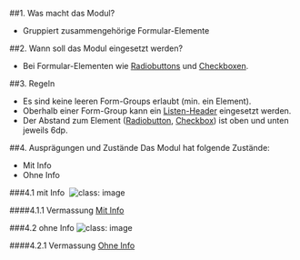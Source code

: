 ##1. Was macht das Modul?
*   Gruppiert zusammengehörige Formular-Elemente

##2. Wann soll das Modul eingesetzt werden?
*   Bei Formular-Elementen wie [Radiobuttons](https://digital.sbb.ch/de/mobile/elemente/radiobutton) und [Checkboxen](https://digital.sbb.ch/de/mobile/elemente/checkbox).

##3. Regeln
*   Es sind keine leeren Form-Groups erlaubt (min. ein Element).
*   Oberhalb einer Form-Group kann ein [Listen-Header](https://digital.sbb.ch/de/mobile/elemente/listen-header) eingesetzt werden. 
*   Der Abstand zum Element ([Radiobutton](https://digital.sbb.ch/de/mobile/elemente/radiobutton), [Checkbox](https://digital.sbb.ch/de/mobile/elemente/checkbox)) ist oben und unten jeweils 6dp. 

##4. Ausprägungen und Zustände
Das Modul hat folgende Zustände:
*   Mit Info
*   Ohne Info

###4.1 mit Info 
![](https://raw.githubusercontent.com/sbb-design-systems/sbb-design-system/master/mobile/modules/form-group/images/MM19_mit_Info.png 'class: image')

####4.1.1 Vermassung
[Mit Info](https://sbb.invisionapp.com/d/main#/console/14051805/322950111/inspect)

###4.2 ohne Info
![](https://raw.githubusercontent.com/sbb-design-systems/sbb-design-system/master/mobile/modules/form-group/images/MM19_ohne_Info.png 'class: image')

####4.2.1 Vermassung
[Ohne Info](https://sbb.invisionapp.com/d/main#/console/14051805/322950112/inspect)


